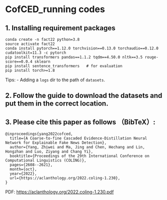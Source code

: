 # CofCED_running codes

## 1. Installing requirement packages
```
conda create -n fact22 python=3.8
source activate fact22
conda install pytorch==1.12.0 torchvision==0.13.0 torchaudio==0.12.0 cudatoolkit=11.3 -c pytorch
pip install transformers pandas==1.1.2 tqdm==4.50.0 nltk==3.5 rouge-score==0.0.4 sklearn
pip install sentence_transformers   # for evaluation
pip install torch>=1.8
```
Tips: - Adding a `logs` dir to the path of `datasets`. 

## 2. Follow the guide to download the datasets and put them in the correct location. 

## 3. Please cite this paper as follows （BibTeX）: 
```
@inproceedings{yang2022cofced,
  title={A Coarse-to-fine Cascaded Evidence-Distillation Neural Network for Explainable Fake News Detection},
  author={Yang, Zhiwei and Ma, Jing and Chen, Hechang and Lin, Hongzhan and Luo, Ziyang and Chang Yi},
  booktitle={Proceedings of the 29th International Conference on Computational Linguistics (COLING)},
  pages={2608--2621},
  month={oct},
  year={2022},
  url={https://aclanthology.org/2022.coling-1.230},
}
```

PDF: https://aclanthology.org/2022.coling-1.230.pdf
